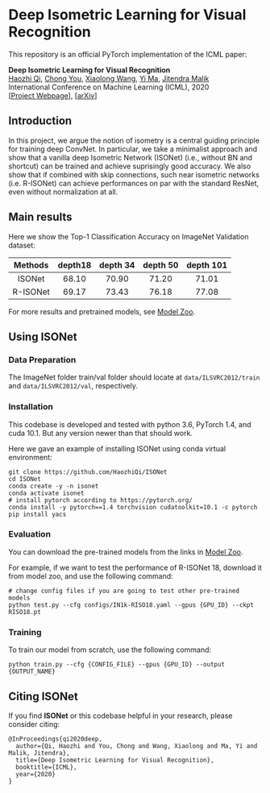 # Deep Isometric Learning for Visual Recognition

This repository is an official PyTorch implementation of the ICML paper:

<b>Deep Isometric Learning for Visual Recognition</b> <br>
[Haozhi Qi](https://people.eecs.berkeley.edu/~hqi/), 
[Chong You](https://sites.google.com/view/cyou),
[Xiaolong Wang](https://xiaolonw.github.io/),
[Yi Ma](http://people.eecs.berkeley.edu/~yima/),
[Jitendra Malik](https://people.eecs.berkeley.edu/~malik/) <br>
International Conference on Machine Learning (ICML), 2020 <br>
[[Project Webpage](https://haozhiqi.github.io/ISONet)], [[arXiv](https://arxiv.org/abs/2006.16992)]

## Introduction

In this project, we argue the notion of isometry is a central guiding principle for training deep ConvNet. In particular, we take a minimalist approach and show that a vanilla deep Isometric Network (ISONet) (i.e., without BN and shortcut) can be trained and achieve suprisingly good accuracy. We also show that if combined with skip connections, such near isometric networks (i.e. R-ISONet) can achieve performances on par with the standard ResNet, even without normalization at all.

## Main results

Here we show the Top-1 Classification Accuracy on ImageNet Validation dataset:

| Methods | depth18 | depth 34 | depth 50 | depth 101
| :---: | :---: | :---: | :---: | :---:  
| ISONet | 68.10 | 70.90 | 71.20 | 71.01
| R-ISONet | 69.17 | 73.43 | 76.18 | 77.08

For more results and pretrained models, see [Model Zoo](MODEL_ZOO.md).

## Using ISONet

### Data Preparation

The ImageNet folder train/val folder should locate at ```data/ILSVRC2012/train``` and ```data/ILSVRC2012/val```, respectively.

### Installation

This codebase is developed and tested with python 3.6, PyTorch 1.4, and cuda 10.1. But any version newer than that should work.

Here we gave an example of installing ISONet using conda virtual environment:
```
git clone https://github.com/HaozhiQi/ISONet
cd ISONet
conda create -y -n isonet
conda activate isonet
# install pytorch according to https://pytorch.org/
conda install -y pytorch==1.4 torchvision cudatoolkit=10.1 -c pytorch
pip install yacs
```

### Evaluation

You can download the pre-trained models from the links in [Model Zoo](MODEL_ZOO.md).

For example, if we want to test the performance of R-ISONet 18, download it from model zoo, and use the following command:

```
# change config files if you are going to test other pre-trained models
python test.py --cfg configs/IN1k-RISO18.yaml --gpus {GPU_ID} --ckpt RISO18.pt
```

### Training

To train our model from scratch, use the following command:
```
python train.py --cfg {CONFIG_FILE} --gpus {GPU_ID} --output {OUTPUT_NAME}
```

## Citing ISONet

If you find **ISONet** or this codebase helpful in your research, please consider citing:
```
@InProceedings{qi2020deep,
  author={Qi, Haozhi and You, Chong and Wang, Xiaolong and Ma, Yi and Malik, Jitendra},
  title={Deep Isometric Learning for Visual Recognition},
  booktitle={ICML},
  year={2020}
}
```
